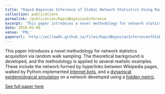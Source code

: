 ```yaml
---
title: "Rapid Bayesian Inference of Global Network Statistics Using Random Walks"
collection: publications
permalink: /publication/RapidBayesianInference
excerpt: 'This paper introduces a novel methodology for network statistics acquisition via random walk sampling. The theoretical background is developed, and the methodology is applied to several realistic examples.'
date: 2018-01-09
venue: 'PRL'
paperurl: 'http://willowbk.github.io/files/RapidBayesianInferenceofGlobalNetworkStatisticsUsingRandomWalks.pdf'
---
```

This paper introduces a novel methodology for network statistics acquisition via random walk sampling. The theoretical background is developed, and the methodology is applied to several realistic examples. These include the network formed by hyperlinks between Wikipedia pages, walked by Python implemented [Internet bots](https://en.wikipedia.org/wiki/Internet_bot), and a [dynamical epidemiological simulation](http://www.pnas.org/content/106/40/16897) on a network developed using a [hidden metric](https://journals.aps.org/prl/abstract/10.1103/PhysRevLett.100.078701).

[See full paper here](http://willowbk.github.io/files/RapidBayesianInferenceofGlobalNetworkStatisticsUsingRandomWalks.pdf)
